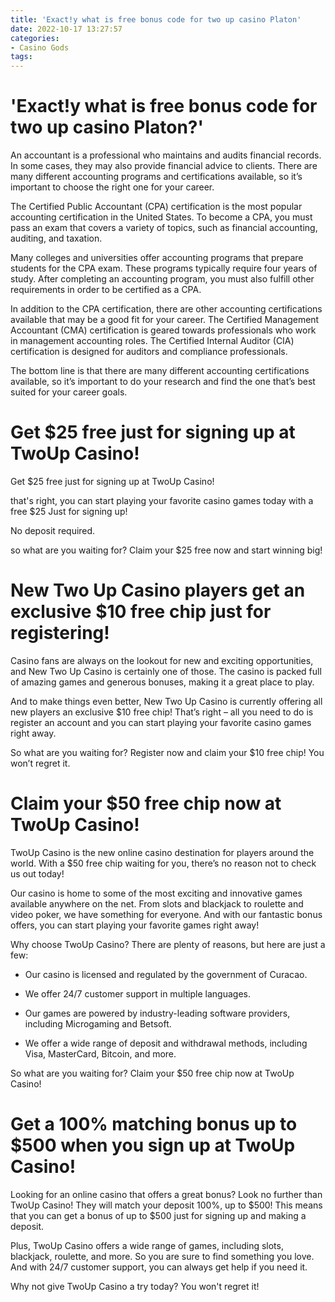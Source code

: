 ```yaml
---
title: 'Exact!y what is free bonus code for two up casino Platon'
date: 2022-10-17 13:27:57
categories:
- Casino Gods
tags:
---
```



#  'Exact!y what is free bonus code for two up casino Platon?'

An accountant is a professional who maintains and audits financial records. In some cases, they may also provide financial advice to clients. There are many different accounting programs and certifications available, so it’s important to choose the right one for your career.

The Certified Public Accountant (CPA) certification is the most popular accounting certification in the United States. To become a CPA, you must pass an exam that covers a variety of topics, such as financial accounting, auditing, and taxation.

Many colleges and universities offer accounting programs that prepare students for the CPA exam. These programs typically require four years of study. After completing an accounting program, you must also fulfill other requirements in order to be certified as a CPA.

In addition to the CPA certification, there are other accounting certifications available that may be a good fit for your career. The Certified Management Accountant (CMA) certification is geared towards professionals who work in management accounting roles. The Certified Internal Auditor (CIA) certification is designed for auditors and compliance professionals.

The bottom line is that there are many different accounting certifications available, so it’s important to do your research and find the one that’s best suited for your career goals.

#  Get $25 free just for signing up at TwoUp Casino!

Get $25 free just for signing up at TwoUp Casino!

that's right, you can start playing your favorite casino games today with
a free $25 Just for signing up!

No deposit required.

so what are you waiting for? Claim your $25 free now and start winning big!

#  New Two Up Casino players get an exclusive $10 free chip just for registering!

Casino fans are always on the lookout for new and exciting opportunities, and New Two Up Casino is certainly one of those. The casino is packed full of amazing games and generous bonuses, making it a great place to play.

And to make things even better, New Two Up Casino is currently offering all new players an exclusive $10 free chip! That’s right – all you need to do is register an account and you can start playing your favorite casino games right away.

So what are you waiting for? Register now and claim your $10 free chip! You won’t regret it.

#  Claim your $50 free chip now at TwoUp Casino!

TwoUp Casino is the new online casino destination for players around the world. With a $50 free chip waiting for you, there’s no reason not to check us out today!

Our casino is home to some of the most exciting and innovative games available anywhere on the net. From slots and blackjack to roulette and video poker, we have something for everyone. And with our fantastic bonus offers, you can start playing your favorite games right away!

Why choose TwoUp Casino? There are plenty of reasons, but here are just a few:

* Our casino is licensed and regulated by the government of Curacao.

* We offer 24/7 customer support in multiple languages.

* Our games are powered by industry-leading software providers, including Microgaming and Betsoft.

* We offer a wide range of deposit and withdrawal methods, including Visa, MasterCard, Bitcoin, and more.

So what are you waiting for? Claim your $50 free chip now at TwoUp Casino!

#  Get a 100% matching bonus up to $500 when you sign up at TwoUp Casino!

Looking for an online casino that offers a great bonus? Look no further than TwoUp Casino! They will match your deposit 100%, up to $500! This means that you can get a bonus of up to $500 just for signing up and making a deposit.

Plus, TwoUp Casino offers a wide range of games, including slots, blackjack, roulette, and more. So you are sure to find something you love. And with 24/7 customer support, you can always get help if you need it.

Why not give TwoUp Casino a try today? You won't regret it!